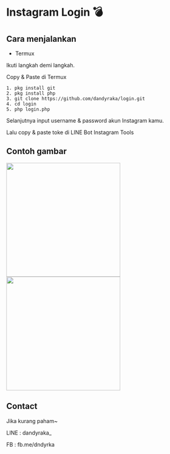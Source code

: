 # Instagram Login :bomb:

Cara menjalankan
--
- Termux

Ikuti langkah demi langkah.

Copy & Paste di Termux
```
1. pkg install git
2. pkg install php
3. git clone https://github.com/dandyraka/login.git
4. cd login
5. php login.php
```
Selanjutnya input username & password akun Instagram kamu.

Lalu copy & paste toke di LINE Bot Instagram Tools

Contoh gambar
--
<img src="https://raw.githubusercontent.com/dandyraka/login/master/IMG_20171219_222638.jpg" width="300">

<img src="https://raw.githubusercontent.com/dandyraka/login/master/IMG_20171219_223014.jpg" width="300">

Contact
--
Jika kurang paham~

LINE : dandyraka_

FB : fb.me/dndyrka
